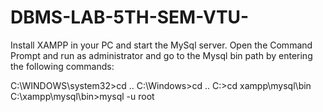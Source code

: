 # DBMS-LAB-5TH-SEM-VTU-
Install XAMPP in your PC and start the MySql server.
Open the Command Prompt and run as administrator and go to the Mysql bin path by entering the following commands:

C:\WINDOWS\system32>cd ..
C:\Windows>cd ..
C:\>cd xampp\mysql\bin
C:\xampp\mysql\bin>mysql -u root
